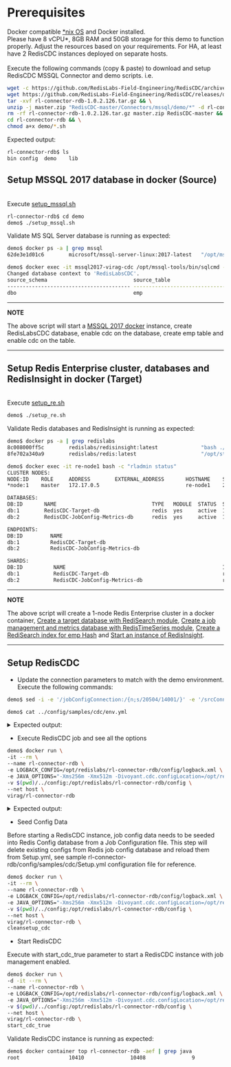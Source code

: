 # Prerequisites

Docker compatible [*nix OS](https://en.wikipedia.org/wiki/Unix-like) and Docker installed.
<br>Please have 8 vCPU*, 8GB RAM and 50GB storage for this demo to function properly. Adjust the resources based on your requirements. For HA, at least have 2 RedisCDC instances deployed on separate hosts.</br>
<br>Execute the following commands (copy & paste) to download and setup RedisCDC MSSQL Connector and demo scripts.
i.e.</br>
```bash
wget -c https://github.com/RedisLabs-Field-Engineering/RedisCDC/archive/master.zip && \
wget https://github.com/RedisLabs-Field-Engineering/RedisCDC/releases/download/v1.0.2/rl-connector-rdb-1.0.2.126.tar.gz && \
tar -xvf rl-connector-rdb-1.0.2.126.tar.gz && \
unzip -j master.zip "RedisCDC-master/Connectors/mssql/demo/*" -d rl-connector-rdb/demo && \
rm -rf rl-connector-rdb-1.0.2.126.tar.gz master.zip RedisCDC-master && \
cd rl-connector-rdb && \
chmod a+x demo/*.sh
```
Expected output:
```bash
rl-connector-rdb$ ls
bin	config	demo	lib
```

## Setup MSSQL 2017 database in docker (Source)

<br>Execute [setup_mssql.sh](setup_mssql.sh)</br>
```bash
rl-connector-rdb$ cd demo
demo$ ./setup_mssql.sh
```
Validate MS SQL Server database is running as expected:
```bash
demo$ docker ps -a | grep mssql
62de3e1d01c6        microsoft/mssql-server-linux:2017-latest   "/opt/mssql/bin/sqls…"   2 hours ago         Up 2 hours          0.0.0.0:1433->1433/tcp                                                                                                                                                                                                                                                                                          mssql2017-virag-cdc

demo$ docker exec -it mssql2017-virag-cdc /opt/mssql-tools/bin/sqlcmd -S 127.0.0.1 -U sa -P Redis@123 -y80 -Y 40 -Q 'use RedisLabsCDC;exec sys.sp_cdc_help_change_data_capture;'
Changed database context to 'RedisLabsCDC'.
source_schema                            source_table                             capture_instance                         object_id   source_object_id start_lsn              end_lsn                supports_net_changes has_drop_pending role_name                                index_name                               filegroup_name                           create_date             index_column_list                                                                captured_column_list                                                            
---------------------------------------- ---------------------------------------- ---------------------------------------- ----------- ---------------- ---------------------- ---------------------- -------------------- ---------------- ---------------------------------------- ---------------------------------------- ---------------------------------------- ----------------------- -------------------------------------------------------------------------------- --------------------------------------------------------------------------------
dbo                                      emp                                      cdcauditing_emp                           1269579561       1237579447 0x0000002400000B200060 NULL                                      1             NULL NULL                                     PK__emp__AF4C318ADDC5713D                NULL                                     2021-01-18 16:04:09.857 [empno]                                                                          [empno], [fname], [lname], [job], [mgr], [hiredate], [sal], [comm], [dept]
```
---
**NOTE**

The above script will start a [MSSQL 2017 docker](https://hub.docker.com/layers/microsoft/mssql-server-linux/2017-latest/images/sha256-314918ddaedfedc0345d3191546d800bd7f28bae180541c9b8b45776d322c8c2?context=explore) instance, create RedisLabsCDC database, enable cdc on the database, create emp table and enable cdc on the table.

---

## Setup Redis Enterprise cluster, databases and RedisInsight in docker (Target)
<br>Execute [setup_re.sh](setup_re.sh)</br>
```bash
demo$ ./setup_re.sh
```
Validate Redis databases and RedisInsight is running as expected:
```bash
demo$ docker ps -a | grep redislabs
8c008000ff5c        redislabs/redisinsight:latest              "bash ./docker-entry…"   2 hours ago         Up 2 hours          0.0.0.0:18001->8001/tcp                                                                                                                                                                                                                                                                                         redisinsight
8fe702a340a9        redislabs/redis:latest                     "/opt/start.sh"          2 hours ago         Up 2 hours          53/tcp, 5353/tcp, 8001/tcp, 8080/tcp, 10000-11999/tcp, 12006-19999/tcp, 0.0.0.0:18070->8070/tcp, 0.0.0.0:18443->8443/tcp, 0.0.0.0:19443->9443/tcp, 0.0.0.0:14000->12000/tcp, 0.0.0.0:14001->12001/tcp, 0.0.0.0:14002->12002/tcp, 0.0.0.0:14003->12003/tcp, 0.0.0.0:14004->12004/tcp, 0.0.0.0:14005->12005/tcp   re-node1

demo$ docker exec -it re-node1 bash -c "rladmin status"
CLUSTER NODES:
NODE:ID    ROLE     ADDRESS        EXTERNAL_ADDRESS       HOSTNAME    SHARDS   CORES          FREE_RAM            PROVISIONAL_RAM       VERSION      STATUS  
*node:1    master   172.17.0.5                            re-node1    2/100    16             54.2GB/58.88GB      41.75GB/48.28GB       6.0.12-49    OK      

DATABASES:
DB:ID       NAME                               TYPE   MODULE  STATUS  SHARDS  PLACEMENT  REPLICATION   PERSISTENCE   ENDPOINT                                
db:1        RedisCDC-Target-db                 redis  yes     active  1       dense      disabled      disabled      redis-12000.re-cluster.local:12000      
db:2        RedisCDC-JobConfig-Metrics-db      redis  yes     active  1       dense      disabled      disabled      redis-12001.re-cluster.local:12001      

ENDPOINTS:
DB:ID         NAME                                                                  ID                            NODE            ROLE            SSL        
db:1          RedisCDC-Target-db                                                    endpoint:1:1                  node:1          single          No         
db:2          RedisCDC-JobConfig-Metrics-db                                         endpoint:2:1                  node:1          single          No         

SHARDS:
DB:ID          NAME                                                   ID            NODE         ROLE         SLOTS         USED_MEMORY           STATUS     
db:1           RedisCDC-Target-db                                     redis:1       node:1       master       0-16383       7.58MB                OK         
db:2           RedisCDC-JobConfig-Metrics-db                          redis:2       node:1       master       0-16383       1.93MB                OK
```
---
**NOTE**

The above script will create a 1-node Redis Enterprise cluster in a docker container, [Create a target database with RediSearch module](https://docs.redislabs.com/latest/modules/add-module-to-database/), [Create a job management and metrics database with RedisTimeSeries module](https://docs.redislabs.com/latest/modules/add-module-to-database/), [Create a RediSearch index for emp Hash](https://redislabs.com/blog/getting-started-with-redisearch-2-0/) and [Start an instance of RedisInsight](https://docs.redislabs.com/latest/ri/installing/install-docker/).

---

## Setup RedisCDC

* Update the connection parameters to match with the demo environment. Execute the following commands:
```bash
demo$ sed -i -e '/jobConfigConnection:/{n;s/20504/14001/}' -e '/srcConnection:/{n;s/20505/14000/}' -e '/metricsConnection:/{n;s/20505/14001/}' -e 's/35.185.69.89/127.0.0.1/g' ../config/samples/cdc/env.yml

demo$ cat ../config/samples/cdc/env.yml
```
<details><summary>Expected output:</summary>
<p>

```yml
connections:
  jobConfigConnection:
    redisUrl: redis://127.0.0.1:14001
  srcConnection:
    redisUrl: redis://127.0.0.1:14000
  metricsConnection:
    redisUrl: redis://127.0.0.1:14001
  msSQLServerConnection:
    database:
      name: testdb #database name
      db: RedisLabsCDC #database
      hostname: 127.0.0.1
      port: 1433
      username: sa
      password: Redis@123
      type: mssqlserver #this value has cannot be changed for mssqlserver
      jdbcUrl: "jdbc:sqlserver://127.0.0.1:1433;database=RedisLabsCDC"
      maximumPoolSize: 10
      minimumIdle: 2
    include.query: "true"
    snapshot.mode: initial
    snapshot.isolation.mode: read_uncommitted
    schemas.enable: "false"
    include.schema.changes: "false"
    decimal.handling.mode: double
```

</p>
</details>

* Execute RedisCDC job and see all the options

```bash
demo$ docker run \
-it --rm \
--name rl-connector-rdb \
-e LOGBACK_CONFIG=/opt/redislabs/rl-connector-rdb/config/logback.xml \
-e JAVA_OPTIONS="-Xms256m -Xmx512m -Divoyant.cdc.configLocation=/opt/redislabs/rl-connector-rdb/config/samples/cdc" \
-v $(pwd)/../config:/opt/redislabs/rl-connector-rdb/config \
--net host \
virag/rl-connector-rdb
```
<details><summary>Expected output:</summary>
<p>

```bash
-------------------------------
RedisCDC startup script.

Usage: [-h|-v|cleansetup_cdc|cleansetup_loader|start_cdc|start_cdc_true|start_loader|start_loader_true]
options:
-h: Print this help message and exit.
-v: Print version information and exit.
cleansetup_cdc: cleanup and seed redis database with cdc job configurations.
cleansetup_loader: cleanup and seed redis database with initial loader job configurations.
start_cdc: start cdc connector process without job management.
start_cdc_true: start cdc connector process with job management.
start_loader: start initial loader process without job management.
start_loader_true: start initial loader process with job management.
-------------------------------
```
</p>
</details>

* Seed Config Data
<p>Before starting a RedisCDC instance, job config data needs to be seeded into Redis Config database from a Job Configuration file. This step will delete existing configs from Redis job config database and reload them from Setup.yml, see sample rl-connector-rdb/config/samples/cdc/Setup.yml configuration file for reference.</p>

```bash
demo$ docker run \
-it --rm \
--name rl-connector-rdb \
-e LOGBACK_CONFIG=/opt/redislabs/rl-connector-rdb/config/logback.xml \
-e JAVA_OPTIONS="-Xms256m -Xmx512m -Divoyant.cdc.configLocation=/opt/redislabs/rl-connector-rdb/config/samples/cdc" \
-v $(pwd)/../config:/opt/redislabs/rl-connector-rdb/config \
--net host \
virag/rl-connector-rdb \
cleansetup_cdc
```

* Start RedisCDC 
<p>Execute with start_cdc_true parameter to start a RedisCDC instance with job management enabled.</p>

```bash
demo$ docker run \
-d -it --rm \
--name rl-connector-rdb \
-e LOGBACK_CONFIG=/opt/redislabs/rl-connector-rdb/config/logback.xml \
-e JAVA_OPTIONS="-Xms256m -Xmx512m -Divoyant.cdc.configLocation=/opt/redislabs/rl-connector-rdb/config/samples/cdc" \
-v $(pwd)/../config:/opt/redislabs/rl-connector-rdb/config \
--net host \
virag/rl-connector-rdb \
start_cdc_true
```
Validate RedisCDC instance is running as expected:
```bash
demo$ docker container top rl-connector-rdb -aef | grep java
root                10410               10408               9                   01:16               pts/0               00:00:03            java -Xms256m -Xmx512m -Divoyant.cdc.configLocation=/opt/redislabs/rl-connector-rdb/config/samples/cdc -Divoyant.cdc.jobManagement.enabled=true -Dlogback.configurationFile=/opt/redislabs/rl-connector-rdb/config/logback.xml -XX:+UseParallelGC -XX:GCTimeRatio=4 -XX:AdaptiveSizePolicyWeight=90 -XX:MinHeapFreeRatio=20 -XX:MaxHeapFreeRatio=40 -XX:+ExitOnOutOfMemoryError -cp .:/opt/redislabs/rl-connector-rdb/bin/../lib/*:/opt/redislabs/rl-connector-rdb/bin/* com.ivoyant.cdc.CDCMain
```
